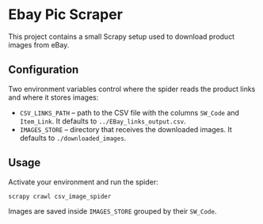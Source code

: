 # Ebay Pic Scraper

This project contains a small Scrapy setup used to download product images from eBay.

## Configuration

Two environment variables control where the spider reads the product links and where it stores images:

- `CSV_LINKS_PATH` – path to the CSV file with the columns `SW_Code` and `Item_Link`. It defaults to `../EBay_links_output.csv`.
- `IMAGES_STORE` – directory that receives the downloaded images. It defaults to `./downloaded_images`.

## Usage

Activate your environment and run the spider:

```bash
scrapy crawl csv_image_spider
```

Images are saved inside `IMAGES_STORE` grouped by their `SW_Code`.
